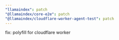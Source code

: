 ```yaml
---
"llamaindex": patch
"@llamaindex/core-e2e": patch
"@llamaindex/cloudflare-worker-agent-test": patch
---
```


fix: polyfill for cloudflare worker
